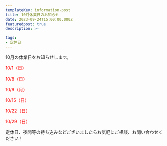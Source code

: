 ```yaml
---
templateKey: information-post
title: 10月休業日のお知らせ
date: 2023-09-24T15:00:00.000Z
featuredpost: true
description: >-

tags:
- 定休日
---
```


10月の休業日をお知らせします。

<span style="color: red;">10/1（日）</span>

<span style="color: red;">10/8（日）</span>

<span style="color: red;">10/9（月）</span>

<span style="color: red;">10/15（日）</span>

<span style="color: red;">10/22（日）</span>

<span style="color: red;">10/29（日）</span>



定休日、夜間等の持ち込みなどございましたらお気軽にご相談、お問い合わせください！

